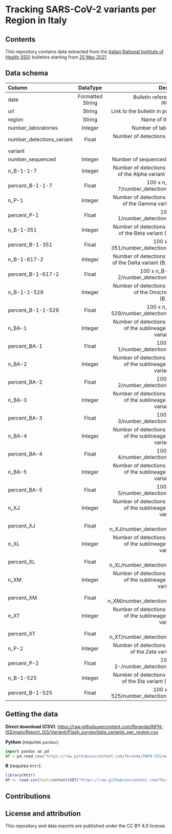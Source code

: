 # Tracking SARS-CoV-2 variants per Region in Italy

## Contents

This repository contains data extracted from the [Italian National Institute of Health (ISS)](https://www.iss.it/en/cov19-cosa-fa-iss-varianti) bulletins starting from [25 May 2021](https://www.iss.it/en/web/guest/cov19-cosa-fa-iss-varianti/-/asset_publisher/yJS4xO2fauqM/content/online-il-primo-bollettino-sulla-distribuzione-delle-varianti-in-italia?_com_liferay_asset_publisher_web_portlet_AssetPublisherPortlet_INSTANCE_yJS4xO2fauqM_assetEntryId=5746202&_com_liferay_asset_publisher_web_portlet_AssetPublisherPortlet_INSTANCE_yJS4xO2fauqM_redirect=https%3A%2F%2Fwww.iss.it%2Fen%2Fweb%2Fguest%2Fcov19-cosa-fa-iss-varianti%3Fp_p_id%3Dcom_liferay_asset_publisher_web_portlet_AssetPublisherPortlet_INSTANCE_yJS4xO2fauqM%26p_p_lifecycle%3D0%26p_p_state%3Dnormal%26p_p_mode%3Dview%26_com_liferay_asset_publisher_web_portlet_AssetPublisherPortlet_INSTANCE_yJS4xO2fauqM_assetEntryId%3D5746202%26_com_liferay_asset_publisher_web_portlet_AssetPublisherPortlet_INSTANCE_yJS4xO2fauqM_cur%3D2%26_com_liferay_asset_publisher_web_portlet_AssetPublisherPortlet_INSTANCE_yJS4xO2fauqM_delta%3D20%26p_r_p_resetCur%3Dfalse)


## Data schema

| Column      | DataType | Description     |
| :---        |    :----:   |          ---: |
| date      | Formatted String       | Bulletin reference date `DD/MM/YYYY`   |
| url | String | Link to the bulletin in pdf format |
| region | String | Name of the region |
| number_laboratories | Integer | Number of laboratories  |
| number_detections_variant | Float | Number of detections reported of the
variant |
| number_sequenced | Integer |  Number of sequenced samples |
| n_B-1-1-7 | Integer | Number of detections reported of the Alpha variant (B.1.1.7) |
| percent_B-1-1-7 | Float | 100 x n_B-1-1-7/number_detections_variant |
| n_P-1 | Integer | Number of detections reported of the Gamma variant (P.1) |
| percent_P-1 | Float | 100 x n_P-1/number_detections_variant |
| n_B-1-351 | Integer | Number of detections reported of the Beta variant (B.1.351) |
| percent_B-1-351 | Float | 100 x n_B-1-351/number_detections_variant |
| n_B-1-617-2 | Integer | Number of detections reported of the Delta variant (B.1.617.2) |
| percent_B-1-617-2 | Float | 100 x n_B-1-617-2/number_detections_variant |
| n_B-1-1-529 | Integer | Number of detections reported of the Omicron variant (B.1.1.529) |
| percent_B-1-1-529 | Float | 100 x n_B-1-1-529/number_detections_variant |
| n_BA-1 | Integer | Number of detections reported of the sublineage Omicron variant (BA.1) |
| percent_BA-1 | Float | 100 x n_BA-1/number_detections_variant |
| n_BA-2 | Integer | Number of detections reported of the sublineage Omicron variant (BA.2) |
| percent_BA-2 | Float | 100 x n_BA-2/number_detections_variant |
| n_BA-3 | Integer | Number of detections reported of the sublineage Omicron variant (BA.3) |
| percent_BA-3 | Float | 100 x n_BA-3/number_detections_variant |
| n_BA-4 | Integer | Number of detections reported of the sublineage Omicron variant (BA.4) |
| percent_BA-4 | Float | 100 x n_BA-4/number_detections_variant |
| n_BA-5 | Integer | Number of detections reported of the sublineage Omicron variant (BA.5) |
| percent_BA-5 | Float | 100 x n_BA-5/number_detections_variant |
| n_XJ | Integer | Number of detections reported of the sublineage Omicron variant (XJ) |
| percent_XJ | Float | 100 x n_XJ/number_detections_variant |
| n_XL | Integer | Number of detections reported of the sublineage Omicron variant (XL) |
| percent_XL | Float | 100 x n_XL/number_detections_variant |
| n_XM | Integer | Number of detections reported of the sublineage Omicron variant (XM) |
| percent_XM | Float | 100 x n_XM/number_detections_variant |
| n_XT | Integer | Number of detections reported of the sublineage Omicron variant (XT) |
| percent_XT | Float | 100 x n_XT/number_detections_variant |
| n_P-2 | Integer | Number of detections reported of the Zeta variant (P.2) |
| percent_P-2 | Float | 100 x n_P-2-/number_detections_variant |
| n_B-1-525 | Integer | Number of detections reported of the Eta variant (B.1.525) |
| percent_B-1-525 | Float | 100 x n_B-1-525/number_detections_variant |





## Getting the data

**Direct download (CSV)**: https://raw.githubusercontent.com/fbranda/INFN-ISS/main/Report_ISS/Varianti/Flash_survey/data_variants_per_region.csv 

**Python** (requires `pandas`):
```python
import pandas as pd
df = pd.read_csv("https://raw.githubusercontent.com/fbranda/INFN-ISS/main/Report_ISS/Varianti/Flash_survey/data_variants_per_region.csv ")
```

**R** (requires `httr`):
```r
library(httr)
df <- read.csv(text=content(GET("https://raw.githubusercontent.com/fbranda/INFN-ISS/main/Report_ISS/Varianti/Flash_survey/data_variants_per_region.csv ")))
```

## Contributions


## License and attribution

This repository and data exports are published under the CC BY 4.0 license.

